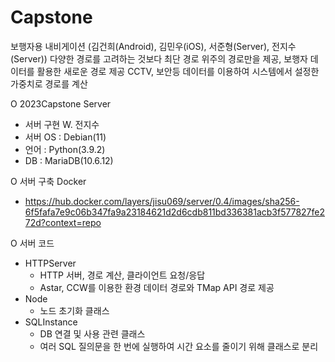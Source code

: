 # Capstone
보행자용 내비게이션 (김건희(Android), 김민우(iOS), 서준형(Server), 전지수(Server))
다양한 경로를 고려하는 것보다 최단 경로 위주의 경로만을 제공, 보행자 데이터를 활용한 새로운 경로 제공
CCTV, 보안등 데이터를 이용하여 시스템에서 설정한 가중치로 경로를 계산

O 2023Capstone Server
  - 서버 구현 W. 전지수
  - 서버 OS : Debian(11)
  - 언어 : Python(3.9.2)
  - DB : MariaDB(10.6.12)

O 서버 구축 Docker 
  - https://hub.docker.com/layers/jisu069/server/0.4/images/sha256-6f5fafa7e9c06b347fa9a23184621d2d6cdb811bd336381acb3f577827fe272d?context=repo

O 서버 코드
  - HTTPServer
    * HTTP 서버, 경로 계산, 클라이언트 요청/응답
    * Astar, CCW를 이용한 환경 데이터 경로와 TMap API 경로 제공
  - Node
    * 노드 초기화 클래스
  - SQLInstance
    * DB 연결 및 사용 관련 클래스
    * 여러 SQL 질의문을 한 번에 실행하여 시간 요소를 줄이기 위해 클래스로 분리
